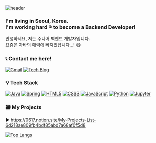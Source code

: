 ![header](https://capsule-render.vercel.app/api?type=soft&color=auto&height=300&section=header&text=Hi,%20I'm%20Melanie!&fontSize=90)

### I'm living in Seoul, Korea. <br> I'm working hard 💦 to become a Backend Developer!

안녕하세요, 저는 주니어 백엔드 개발자입니다. <br>
요즘은 자바의 매력에 빠져있답니다...! 😋

### 📞 Contact me here!
[![Gmail](https://img.shields.io/badge/Gmail-EA4335?style=flat-square&logo=Gmail&logoColor=white)](mailto:melanie0617@gmail.com) [![Tech Blog](https://img.shields.io/badge/Tech_Blog-03C75A?style=flat-square&logo=Naver&logoColor=white)](https://blog.naver.com/moonjoo0617) 


### 💡 Tech Stack
[![Java](https://img.shields.io/badge/Java-007396?style=flat-square&logo=Java&logoColor=white)]() [![Spring](https://img.shields.io/badge/Spring-6DB33F?style=flat-square&logo=Spring&logoColor=white)]() [![HTML5](https://img.shields.io/badge/HTML5-E34F26?style=flat-square&logo=HTML5&logoColor=white)]() [![CSS3](https://img.shields.io/badge/CSS3-1572B6?style=flat-square&logo=CSS3&logoColor=white)]() [![JavaScript](https://img.shields.io/badge/JavaScript-F7DF1E?style=flat-square&logo=JavaScript&logoColor=white)]() [![Python](https://img.shields.io/badge/Python-3776AB?style=flat-square&logo=Python&logoColor=white)]() [![Jupyter](https://img.shields.io/badge/JupyterNotebook-F37626?style=flat-square&logo=Jupyter&logoColor=white)]()


### 🗃️ My Projects 
▶️ https://0617.notion.site/My-Projects-List-6d218ae809fb4bdf85abd7a68af0f5d8


[![Top Langs](https://github-readme-stats.vercel.app/api/top-langs/?username=melanieing)](https://github.com/melanieing/github-readme-stats)

